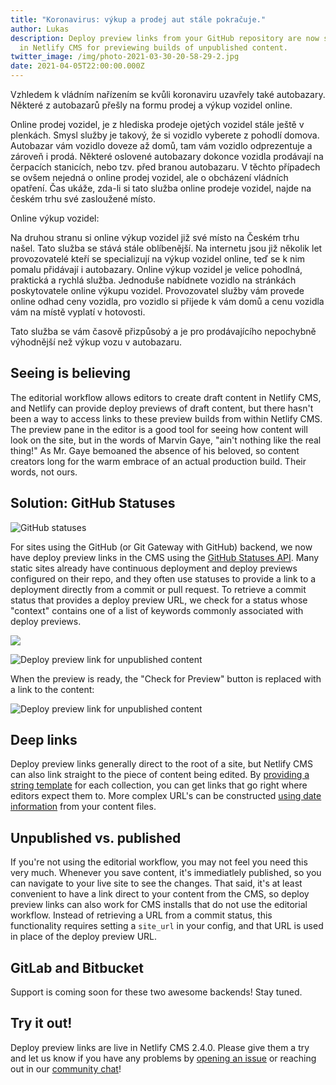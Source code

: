 ```yaml
---
title: "Koronavirus: výkup a prodej aut stále pokračuje."
author: Lukas
description: Deploy preview links from your GitHub repository are now surfaced
  in Netlify CMS for previewing builds of unpublished content.
twitter_image: /img/photo-2021-03-30-20-58-29-2.jpg
date: 2021-04-05T22:00:00.000Z
---
```

Vzhledem k vládním nařízením se kvůli koronaviru uzavřely také autobazary. Některé z autobazarů přešly na formu prodej a výkup vozidel online. 

Online prodej vozidel, je z hlediska prodeje ojetých vozidel stále ještě v plenkách. Smysl služby je takový, že si vozidlo vyberete z pohodlí domova. Autobazar vám vozidlo doveze až domů, tam vám vozidlo odprezentuje a zároveň i prodá. Některé oslovené autobazary dokonce vozidla prodávají na čerpacích stanicích, nebo tzv. před branou autobazaru. V těchto případech se ovšem nejedná o online prodej vozidel, ale o obcházení vládních opatření. Čas ukáže, zda-li si tato služba online prodeje vozidel, najde na českém trhu své zasloužené místo. 

Online výkup vozidel:

Na druhou stranu si online výkup vozidel již své místo na Českém trhu našel. Tato služba se stává stále oblíbenější. Na internetu jsou již několik let provozovatelé kteří se specializují na výkup vozidel online, teď se k nim pomalu přidávají i autobazary. Online výkup vozidel je velice pohodlná, praktická a rychlá služba. Jednoduše nabídnete vozidlo na stránkách poskytovatele online výkupu vozidel. Provozovatel služby vám provede online odhad ceny vozidla, pro vozidlo si přijede k vám domů a cenu vozidla vám na místě vyplatí v hotovosti.

Tato služba se vám časově přizpůsobý a je pro prodávajícího nepochybně výhodnější než výkup vozu v autobazaru. 

## Seeing is believing

The editorial workflow allows editors to create draft content in Netlify CMS, and Netlify can
provide deploy previews of draft content, but there hasn't been a way to access links to these
preview builds from within Netlify CMS. The preview pane in the editor is a good tool for seeing how
content will look on the site, but in the words of Marvin Gaye, "ain't nothing like the real thing!"
As Mr. Gaye bemoaned the absence of his beloved, so content creators long for the warm embrace of an
actual production build. Their words, not ours.

## Solution: GitHub Statuses

![GitHub statuses](/blog/img/pracenaden.png)

For sites using the GitHub (or Git Gateway with GitHub) backend, we now have deploy preview links in
the CMS using the [GitHub Statuses
API](https://developer.github.com/v3/repos/statuses/#get-the-combined-status-for-a-specific-ref).
Many static sites already have continuous deployment and deploy previews configured on their repo,
and they often use statuses to provide a link to a deployment directly from a commit or pull
request. To retrieve a commit status that provides a deploy preview URL, we check for a status whose
"context" contains one of a list of keywords commonly associated with deploy previews.



![](/blog/img/car-ad3.jpg)

![Deploy preview link for unpublished content](/blog/img/preview-link-check.png)

When the preview is ready, the "Check for Preview" button is replaced with a link to the content:

![Deploy preview link for unpublished content](/img/preview-link-unpublished.png)

## Deep links

Deploy preview links generally direct to the root of a site, but Netlify CMS can also link straight
to the piece of content being edited. By [providing a string template](/docs/deploy-preview-links)
for each collection, you can get links that go right where editors expect them to. More complex
URL's can be constructed [using date
information](/docs/deploy-preview-links/#dates-in-preview-paths) from your content files.

## Unpublished vs. published

If you're not using the editorial workflow, you may not feel you need this very much. Whenever you
save content, it's immediatlely published, so you can navigate to your live site to see the changes.
That said, it's at least convenient to have a link direct to your content from the CMS, so deploy
preview links can also work for CMS installs that do not use the editorial workflow. Instead of
retrieving a URL from a commit status, this functionality requires setting a `site_url` in your
config, and that URL is used in place of the deploy preview URL.

## GitLab and Bitbucket

Support is coming soon for these two awesome backends! Stay tuned.

## Try it out!

Deploy preview links are live in Netlify CMS 2.4.0. Please give them a try and let us know if you
have any problems by [opening an issue](https://github.com/netlify/netlify-cms/issues/new) or
reaching out in our [community chat](https://netlifycms.org/chat)!